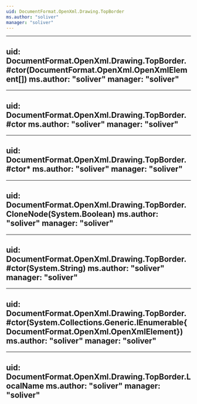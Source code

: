 ```yaml
---
uid: DocumentFormat.OpenXml.Drawing.TopBorder
ms.author: "soliver"
manager: "soliver"
---
```


---
uid: DocumentFormat.OpenXml.Drawing.TopBorder.#ctor(DocumentFormat.OpenXml.OpenXmlElement[])
ms.author: "soliver"
manager: "soliver"
---

---
uid: DocumentFormat.OpenXml.Drawing.TopBorder.#ctor
ms.author: "soliver"
manager: "soliver"
---

---
uid: DocumentFormat.OpenXml.Drawing.TopBorder.#ctor*
ms.author: "soliver"
manager: "soliver"
---

---
uid: DocumentFormat.OpenXml.Drawing.TopBorder.CloneNode(System.Boolean)
ms.author: "soliver"
manager: "soliver"
---

---
uid: DocumentFormat.OpenXml.Drawing.TopBorder.#ctor(System.String)
ms.author: "soliver"
manager: "soliver"
---

---
uid: DocumentFormat.OpenXml.Drawing.TopBorder.#ctor(System.Collections.Generic.IEnumerable{DocumentFormat.OpenXml.OpenXmlElement})
ms.author: "soliver"
manager: "soliver"
---

---
uid: DocumentFormat.OpenXml.Drawing.TopBorder.LocalName
ms.author: "soliver"
manager: "soliver"
---
